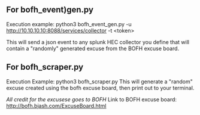 ## For bofh_event)gen.py ##

Execution example: python3 bofh_event_gen.py -u http://10.10.10.10:8088/services/collector -t \<token\>

This will send a json event to any splunk HEC collector you define that will contain a "randomly" generated excuse from the BOFH excuse board.


## For bofh_scraper.py ##

Execution Example: python3  bofh_scraper.py
This will generate a "random" excuse created using the bofh excuse board, then print out to your terminal.


*All credit for the excusese goes to BOFH*
Link to BOFH excuse board: http://bofh.bjash.com/ExcuseBoard.html

